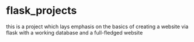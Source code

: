 # flask_projects
this is a project which lays emphasis on the basics of creating a website via flask with a working database and a full-fledged website

